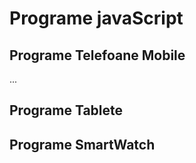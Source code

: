 # Programe javaScript
## Programe Telefoane Mobile

...

## Programe Tablete

## Programe SmartWatch
